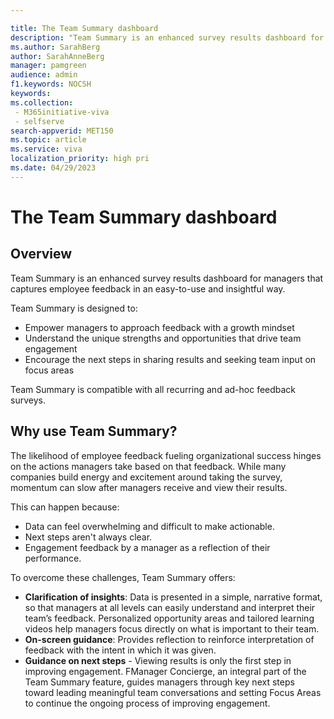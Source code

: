 ```yaml
---

title: The Team Summary dashboard 
description: "Team Summary is an enhanced survey results dashboard for managers which captures employee feedback as an easy-to-use and insightful experience for sharing with their teams" 
ms.author: SarahBerg
author: SarahAnneBerg
manager: pamgreen
audience: admin
f1.keywords: NOCSH
keywords: 
ms.collection:
 - M365initiative-viva
 - selfserve
search-appverid: MET150
ms.topic: article
ms.service: viva
localization_priority: high pri
ms.date: 04/29/2023
---	
```


# The Team Summary dashboard

## Overview

Team Summary is an enhanced survey results dashboard for managers that captures employee feedback in an easy-to-use and insightful way.

Team Summary is designed to: 
- Empower managers to approach feedback with a growth mindset
- Understand the unique strengths and opportunities that drive team engagement 
- Encourage the next steps in sharing results and seeking team input on focus areas 

Team Summary is compatible with all recurring and ad-hoc feedback surveys.

## Why use Team Summary? 

The likelihood of employee feedback fueling organizational success hinges on the actions managers take based on that feedback. While many companies build energy and excitement around taking the survey, momentum can slow after managers receive and view their results.

This can happen because:
- Data can feel overwhelming and difficult to make actionable. 
- Next steps aren't always clear. 
- Engagement feedback by a manager as a reflection of their performance. 

To overcome these challenges, Team Summary offers: 
- **Clarification of insights**: Data is presented in a simple, narrative format, so that managers at all levels can easily understand and interpret their team’s feedback. Personalized opportunity areas and tailored learning videos help managers focus directly on what is important to their team.
- **On-screen guidance**: Provides reflection to reinforce interpretation of feedback with the intent in which it was given.
- **Guidance on next steps** - Viewing results is only the first step in improving engagement. FManager Concierge, an integral part of the Team Summary feature, guides managers through key next steps toward leading meaningful team conversations and setting Focus Areas to continue the ongoing process of improving engagement.    

